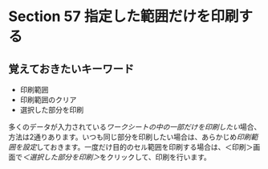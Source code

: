 # Section 57 指定した範囲だけを印刷する

## 覚えておきたいキーワード
- 印刷範囲
- 印刷範囲のクリア
- 選択した部分を印刷

多くのデータが入力されている<em>ワークシートの中の一部だけを印刷したい</em>場合、方法は2通りあります。いつも同じ部分を印刷したい場合は、あらかじめ<em>印刷範囲を設定</em>しておきます。一度だけ目的のセル範囲を印刷する場合は、＜印刷＞画面で<em>＜選択した部分を印刷＞</em>をクリックして、印刷を行います。
